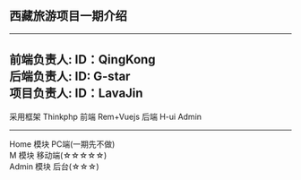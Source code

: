 ﻿## 西藏旅游项目一期介绍
--------------------------------------
前端负责人: ID：QingKong <br/>
后端负责人: ID: G-star   <br/>
项目负责人: ID：LavaJin
---------------------------------------
采用框架  Thinkphp
  前端      Rem+Vuejs
  后端      H-ui Admin

-----------------------------------------
Home  模块     PC端(一期先不做)  <br/>
M     模块     移动端(☆☆☆☆☆)  <br/>
Admin 模块     后台(☆☆☆)    <br/>


